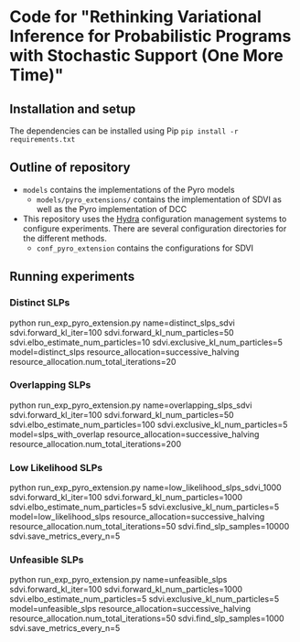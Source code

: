 # Code for "Rethinking Variational Inference for Probabilistic Programs with Stochastic Support (One More Time)"

## Installation and setup

The dependencies can be installed using Pip `pip install -r requirements.txt`

## Outline of repository

- `models` contains the implementations of the Pyro models
    - `models/pyro_extensions/` contains the implementation of SDVI as well as the Pyro implementation of DCC
- This repository uses the [Hydra](https://hydra.cc/) configuration management systems to configure experiments. There are several configuration directories for the different methods.
    - `conf_pyro_extension` contains the configurations for SDVI

## Running experiments

### Distinct SLPs
python run_exp_pyro_extension.py name=distinct_slps_sdvi sdvi.forward_kl_iter=100 sdvi.forward_kl_num_particles=50 sdvi.elbo_estimate_num_particles=10 sdvi.exclusive_kl_num_particles=5 model=distinct_slps resource_allocation=successive_halving resource_allocation.num_total_iterations=20

### Overlapping SLPs
python run_exp_pyro_extension.py name=overlapping_slps_sdvi sdvi.forward_kl_iter=100 sdvi.forward_kl_num_particles=50 sdvi.elbo_estimate_num_particles=100 sdvi.exclusive_kl_num_particles=5 model=slps_with_overlap resource_allocation=successive_halving resource_allocation.num_total_iterations=200 

### Low Likelihood SLPs
python run_exp_pyro_extension.py name=low_likelihood_slps_sdvi_1000 sdvi.forward_kl_iter=100 sdvi.forward_kl_num_particles=1000 sdvi.elbo_estimate_num_particles=5 sdvi.exclusive_kl_num_particles=5 model=low_likelihood_slps resource_allocation=successive_halving resource_allocation.num_total_iterations=50 sdvi.find_slp_samples=10000 sdvi.save_metrics_every_n=5

### Unfeasible SLPs
python run_exp_pyro_extension.py name=unfeasible_slps sdvi.forward_kl_iter=100 sdvi.forward_kl_num_particles=1000 sdvi.elbo_estimate_num_particles=5 sdvi.exclusive_kl_num_particles=5 model=unfeasible_slps resource_allocation=successive_halving resource_allocation.num_total_iterations=50 sdvi.find_slp_samples=1000 sdvi.save_metrics_every_n=5